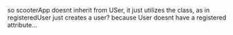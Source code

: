 so scooterApp doesnt inherit from USer, it just utilizes the class, as in registeredUser just creates a user? because User doesnt have a registered attribute...